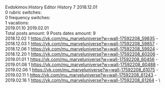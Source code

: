 Evdokimov.History	Editor History 7 2018.12.01\
0 rubric switches:\
0 frequency switches:\
1 vacations:\
2019.01.10 2019.02.01 \
Total posts amount: 9	Posts dates amount: 9\
2018.12.02 1 https://vk.com/mu_marveluniverse?w=wall-17592208_59835 - \
2018.12.03 1 https://vk.com/mu_marveluniverse?w=wall-17592208_59857 - \
2018.12.06 1 https://vk.com/mu_marveluniverse?w=wall-17592208_59924 - \
2018.12.20 1 https://vk.com/mu_marveluniverse?w=wall-17592208_60206 - \
2019.01.01 1 https://vk.com/mu_marveluniverse?w=wall-17592208_60456 - \
2019.01.08 1 https://vk.com/mu_marveluniverse?w=wall-17592208_60488 - \
2019.02.06 1 https://vk.com/mu_marveluniverse?w=wall-17592208_61075 - \
2019.02.11 1 https://vk.com/mu_marveluniverse?w=wall-17592208_61243 - \
2019.02.16 1 https://vk.com/mu_marveluniverse?w=wall-17592208_61264 - \
